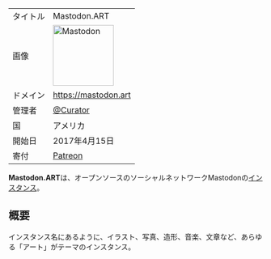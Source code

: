 <div>

|          |                                                                                                                                                                                                                                                                                                        |
|----------|--------------------------------------------------------------------------------------------------------------------------------------------------------------------------------------------------------------------------------------------------------------------------------------------------------|
| タイトル | Mastodon.ART                                                                                                                                                                                                                                                                                           |
| 画像     | [<img src="/images/thumb/0/00/Mastodon_logo.png/120px-Mastodon_logo.png" srcset="/images/thumb/0/00/Mastodon_logo.png/180px-Mastodon_logo.png 1.5x, /images/0/00/Mastodon_logo.png 2x" width="120" height="120" alt="Mastodon" />](/%E3%83%95%E3%82%A1%E3%82%A4%E3%83%AB:Mastodon_logo.png "Mastodon") |
| ドメイン | <a href="https://mastodon.art" rel="nofollow">https://mastodon.art</a>                                                                                                                                                                                                                                 |
| 管理者   | <a href="https://mastodon.art/@Curator" rel="nofollow">@Curator</a>                                                                                                                                                                                                                                    |
| 国       | アメリカ                                                                                                                                                                                                                                                                                               |
| 開始日   | 2017年4月15日                                                                                                                                                                                                                                                                                          |
| 寄付     | <a href="https://www.patreon.com/glocal" rel="nofollow">Patreon</a>                                                                                                                                                                                                                                    |

**Mastodon.ART**は、オープンソースのソーシャルネットワークMastodonの[インスタンス](/%E3%82%A4%E3%83%B3%E3%82%B9%E3%82%BF%E3%83%B3%E3%82%B9 "インスタンス")。

## 概要

インスタンス名にあるように、イラスト、写真、造形、音楽、文章など、あらゆる「アート」がテーマのインスタンス。

</div>
